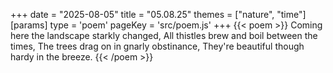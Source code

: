 +++
date = "2025-08-05"
title = "05.08.25"
themes = ["nature", "time"]
[params]
  type = 'poem'
  pageKey = 'src/poem.js'
+++
{{< poem >}}
Coming here the landscape starkly changed,
All thistles brew and boil between the times,
The trees drag on in gnarly obstinance,
They're beautiful though hardy in the breeze.
{{< /poem >}}